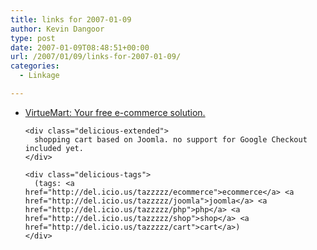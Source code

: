```yaml
---
title: links for 2007-01-09
author: Kevin Dangoor
type: post
date: 2007-01-09T08:48:51+00:00
url: /2007/01/09/links-for-2007-01-09/
categories:
  - Linkage

---
```

<ul class="delicious">
  <li>
    <div class="delicious-link">
      <a href="http://www.virtuemart.com/">VirtueMart: Your free e-commerce solution.</a>
    </div>
    
    <div class="delicious-extended">
      shopping cart based on Joomla. no support for Google Checkout included yet.
    </div>
    
    <div class="delicious-tags">
      (tags: <a href="http://del.icio.us/tazzzzz/ecommerce">ecommerce</a> <a href="http://del.icio.us/tazzzzz/joomla">joomla</a> <a href="http://del.icio.us/tazzzzz/php">php</a> <a href="http://del.icio.us/tazzzzz/shop">shop</a> <a href="http://del.icio.us/tazzzzz/cart">cart</a>)
    </div>
  </li>
</ul>
